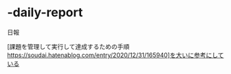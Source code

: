 # -daily-report
日報

[課題を管理して実行して達成するための手順 https://soudai.hatenablog.com/entry/2020/12/31/165940]を大いに参考にしている
